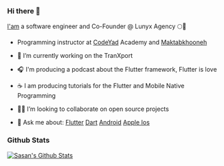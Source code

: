 ### Hi there 👋

[I'am](https://sasansafari.com) a software engineer and Co-Founder @ Lunyx Agency 🌕💎

- Programming instructor at [CodeYad](https://codeyad.com) Academy and [Maktabkhooneh](https://maktabkhooneh.org/)
 
- 🚚 I’m currently working on the TranXport 
- 🎧 I'm producing a podcast about the Flutter framework, Flutter is love
- ☕ I am producing  tutorials for the Flutter and Mobile Native Programming 
- 🧑‍💻 I’m looking to collaborate on open source projects
- 💬 Ask me about:
          [Flutter](https://flutter.dev)
          [Dart](https://dart.dev)
          [Android](https://developer.android.com/docs)
          [Apple Ios](https://developer.apple.com/documentation/)
          
 
 
### Github Stats

[![Sasan's Github Stats](https://github-readme-stats.vercel.app/api?username=sasansafari&count_private=true&theme=default&show_icons=true)](https://github.com/sasansafari)
 

